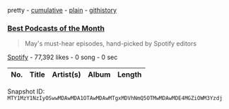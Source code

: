 pretty - [cumulative](/playlists/cumulative/37i9dQZF1DXdlkPQJ1PlTQ.md) - [plain](/playlists/plain/37i9dQZF1DXdlkPQJ1PlTQ) - [githistory](https://github.githistory.xyz/mackorone/spotify-playlist-archive/blob/main/playlists/plain/37i9dQZF1DXdlkPQJ1PlTQ)

### [Best Podcasts of the Month](https://open.spotify.com/playlist/37i9dQZF1DXdlkPQJ1PlTQ)

> May's must\-hear episodes, hand\-picked by Spotify editors

[Spotify](https://open.spotify.com/user/spotify) - 77,392 likes - 0 song - 0 sec

| No. | Title | Artist(s) | Album | Length |
|---|---|---|---|---|

Snapshot ID: `MTY1MzY1NzIyOSwwMDAwMDA1OTAwMDAwMTgxMDVhNmQ5OTMwMDAwMDE4MGZiOWM3Yzdj`
